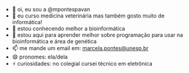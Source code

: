 - 👋 oi, eu sou a @mpontespavan
- 👀 eu curso medicina veterinária mas também gosto muito de informática!
- 🌱 estou conhecendo melhor a bioinformática 
- 💞️ estou aqui para aprender melhor sobre programação para usar na bioinformática e área de genética
- 📫 me mande um email em: marcela.pontes@unesp.br
- 😄 pronomes: ela/dela
- ⚡ curiosidades: no colegial cursei técnico em eletrônica

<!---
mpontespavan/mpontespavan is a ✨ special ✨ repository because its `README.md` (this file) appears on your GitHub profile.
You can click the Preview link to take a look at your changes.
--->
